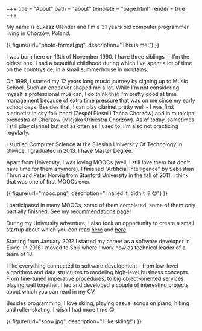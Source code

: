 +++
title = "About"
path = "about"
template = "page.html"
render = true
+++

My name is Łukasz Olender and I'm a 31 years old computer programmer living in Chorzów, Poland.

{{ figure(url="photo-formal.jpg", description="This is me!") }}

I was born here on 13th of November 1990. I have three siblings -- I'm the oldest one. I had a beautiful childhood during which I've spent a lot of time on the countryside, in a small summerhouse in moutains.

On 1998, I started my 12 years long music journey by signing up to Music School. Such an endeavor shaped me a lot. While I'm not considering myself a professional musican, I do think that I'm pretty good at time management because of extra time pressure that was on me since my early school days. Besides that, I can play clarinet pretty well - I was first clarinetist in city folk band (Zespół Pieśni i Tańca Chorzów) and in municipal orchestra of Chorzów (Miejska Orkiestra Chorzów). As of today, sometimes I still play clarinet but not as often as I used to. I'm also not practicing regularly.

I studied Computer Science at the Silesian University Of Technology in Gliwice. I graduated in 2013. I have Master Degree.

Apart from University, I was loving MOOCs (well, I still love them but don't have time for them anymore). I finished "Artificial Intelligence" by Sebastian Thrun and Peter Norvig from Stanford University in the fall of 2011. I think that was one of first MOOCs ever.

{{ figure(url="mooc.png", description="I nailed it, didn't I? 😊") }}

I participated in many MOOCs, some of them completed, some of them only partially finished. See my [recommendations page](/recommendations)!

During my University adventure, I also took an opportunity to create a small startup about which you can read [here](/wtm-post-mortem) and [here](wtm-technicalities).

Starting from January 2012 I started my career as a software developer in Euvic. In 2016 I moved to Shiji where I work now as technical leader of a team of 18.

I like everything connected to software development - from low-level algorithms and data structures to modeling high-level business concepts. From fine-tuned imperative procedures, to big object-oriented services playing well together. I led and developed a couple of interesting projects about which you can read in my CV.

Besides programming, I love skiing, playing casual songs on piano, hiking and roller-skating. I wish I had more time 😊

{{ figure(url="snow.jpg", description="I like skiing!") }}
